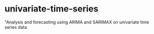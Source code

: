 # univariate-time-series
"Analysis and forecasting using ARIMA and SARIMAX on univariate time series data
